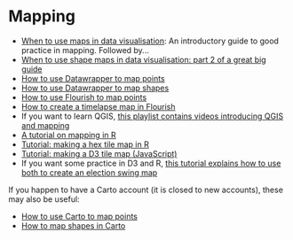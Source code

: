 # Mapping

* [When to use maps in data visualisation](https://onlinejournalismblog.com/2015/08/24/when-to-use-maps-in-data-visualisation-a-great-big-guide/): An introductory guide to good practice in mapping. Followed by...
* [When to use shape maps in data visualisation: part 2 of a great big guide](https://onlinejournalismblog.com/2015/08/28/when-to-use-shape-maps-in-data-visualisation-part-2-of-a-great-big-guide/)
* [How to use Datawrapper to map points](https://github.com/paulbradshaw/MED7373-Data-Journalism/blob/master/mapping/datawrapperpoints.md)
* [How to use Datawrapper to map shapes](https://github.com/paulbradshaw/MED7373-Data-Journalism/blob/master/mapping/datawrapperelection.md)
* [How to use Flourish to map points](https://github.com/paulbradshaw/MED7373-Data-Journalism/blob/master/mapping/flourishpoints.md)
* [How to create a timelapse map in Flourish](https://github.com/paulbradshaw/MED7373-Data-Journalism/blob/master/mapping/flourishpointstime.md)
* If you want to learn QGIS, [this playlist contains videos introducing QGIS and mapping](https://www.youtube.com/playlist?list=PLD1sPR1niPYxAAr6iSMT_2Kbol6MKOaco)
* [A tutorial on mapping in R](https://www.mytinyshinys.com/post/constituencyAge/)
* [Tutorial: making a hex tile map in R](https://github.com/paulbradshaw/Rintro/blob/master/mapping/mapping_hex_tiles_basics.Rmd)
* [Tutorial: making a D3 tile map (JavaScript)](https://github.com/paulbradshaw/jsintro/tree/master/mappinghex)
* If you want some practice in D3 and R, [this tutorial explains how to use both to create an election swing map](https://hackernoon.com/how-to-create-an-interactive-vote-swing-viewer-in-d3-a6bbd4c96b6f)


If you happen to have a Carto account (it is closed to new accounts), these may also be useful:

* [How to use Carto to map points](https://github.com/paulbradshaw/MED7373-Data-Journalism/blob/master/mapping/cartopoints.md)
* [How to map shapes in Carto](https://github.com/paulbradshaw/MED7373-Data-Journalism/blob/master/mapping/cartoshapes.md)
